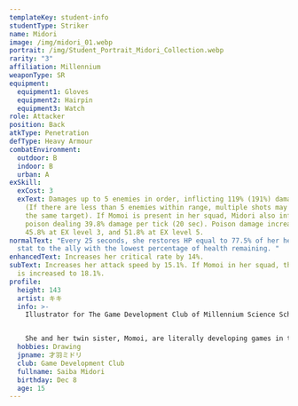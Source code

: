 ```yaml
---
templateKey: student-info
studentType: Striker
name: Midori
image: /img/midori_01.webp
portrait: /img/Student_Portrait_Midori_Collection.webp
rarity: "3"
affiliation: Millennium
weaponType: SR
equipment:
  equipment1: Gloves
  equipment2: Hairpin
  equipment3: Watch
role: Attacker
position: Back
atkType: Penetration
defType: Heavy Armour
combatEnvironment:
  outdoor: B
  indoor: B
  urban: A
exSkill:
  exCost: 3
  exText: Damages up to 5 enemies in order, inflicting 119% (191%) damage per hit.
    (If there are less than 5 enemies within range, multiple shots may land on
    the same target). If Momoi is present in her squad, Midori also inflicts
    poison dealing 39.8% damage per tick (20 sec). Poison damage increases to
    45.8% at EX level 3, and 51.8% at EX level 5.
normalText: "Every 25 seconds, she restores HP equal to 77.5% of her healing
  stat to the ally with the lowest percentage of health remaining. "
enhancedText: Increases her critical rate by 14%.
subText: Increases her attack speed by 15.1%. If Momoi in her squad, the effect
  is increased to 18.1%.
profile:
  height: 143
  artist: キキ
  info: >-
    Illustrator for The Game Development Club of Millennium Science School.


    She and her twin sister, Momoi, are literally developing games in the Game Development Club. She was shy and did not get along well with her cheerful sister, but their passion for games made them hit it off and now they are great friends.
  hobbies: Drawing
  jpname: 才羽ミドリ
  club: Game Development Club
  fullname: Saiba Midori
  birthday: Dec 8
  age: 15
---
```


